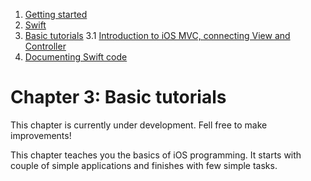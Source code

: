 
  1. [Getting started](https://github.com/Rep2/in2iOSPlayground/blob/master/Chapter%201:%20Getting%20started.md)
  2. [Swift](https://github.com/Rep2/in2iOSPlayground/blob/master/Chapter%202:%20Swift.md)
  3. [Basic tutorials](https://github.com/Rep2/in2iOSPlayground/blob/master/Chapter%203:%20Basic%20tutorials/Chapter%203:%20Basic%20tutorials.md)
    3.1 [Introduction to iOS MVC, connecting View and Controller](https://github.com/Rep2/in2iOSPlayground/blob/master/Chapter%203:%20Basic%20tutorials/Introduction%20to%20iOS%20MVC%2C%20connecting%20View%20and%20Controller.md)
  4. [Documenting Swift code](https://github.com/Rep2/in2iOSPlayground/blob/master/Documenting%20Swift%20code.md)

# Chapter 3: Basic tutorials

This chapter is currently under development. Fell free to make improvements!

This chapter teaches you the basics of iOS programming. It starts with couple of simple applications and finishes with few simple tasks.

